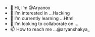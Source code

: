- 👋 Hi, I’m @Aryanox
- 👀 I’m interested in ...Hacking
- 🌱 I’m currently learning ...Html
- 💞️ I’m looking to collaborate on ...
- 📫 How to reach me ...@aryanshakya_

<!---
Aryanox/Aryanox is a ✨ special ✨ repository because its `README.md` (this file) appears on your GitHub profile.
You can click the Preview link to take a look at your changes.
--->
